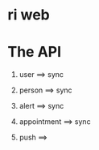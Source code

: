 ri web
=======


The API
========


1. user ==> sync

2. person ==> sync

3. alert ==> sync

4. appointment ==> sync

5. push ==>
